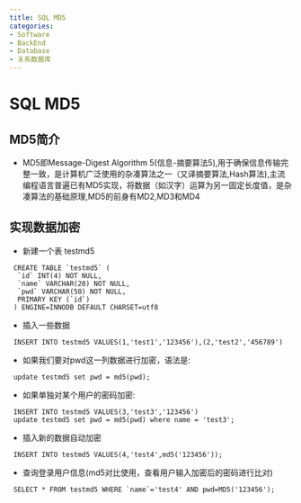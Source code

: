 ```yaml
---
title: SQL MD5
categories:
- Software
- BackEnd
- Database
- 关系数据库
---
```

# SQL MD5

## MD5简介

- MD5即Message-Digest Algorithm 5(信息-摘要算法5),用于确保信息传输完整一致，是计算机广泛使用的杂凑算法之一（又译摘要算法,Hash算法),主流编程语言普遍已有MD5实现，将数据（如汉字）运算为另一固定长度值，是杂凑算法的基础原理,MD5的前身有MD2,MD3和MD4

## 实现数据加密

- 新建一个表 testmd5

```mysql
 CREATE TABLE `testmd5` (
  `id` INT(4) NOT NULL,
  `name` VARCHAR(20) NOT NULL,
  `pwd` VARCHAR(50) NOT NULL,
  PRIMARY KEY (`id`)
 ) ENGINE=INNODB DEFAULT CHARSET=utf8
```

- 插入一些数据

```mysql
 INSERT INTO testmd5 VALUES(1,'test1','123456'),(2,'test2','456789')
```

- 如果我们要对pwd这一列数据进行加密，语法是:

```mysql
 update testmd5 set pwd = md5(pwd);
```

- 如果单独对某个用户的密码加密:

```mysql
 INSERT INTO testmd5 VALUES(3,'test3','123456')
 update testmd5 set pwd = md5(pwd) where name = 'test3';
```

- 插入新的数据自动加密

```mysql
 INSERT INTO testmd5 VALUES(4,'test4',md5('123456'));
```

- 查询登录用户信息(md5对比使用，查看用户输入加密后的密码进行比对)

```mysql
 SELECT * FROM testmd5 WHERE `name`='test4' AND pwd=MD5('123456');
```